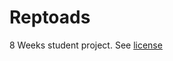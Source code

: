 # Reptoads
8 Weeks student project. See [license](https://github.com/tomorrowengine/Reptoads/blob/master/LICENSE)
